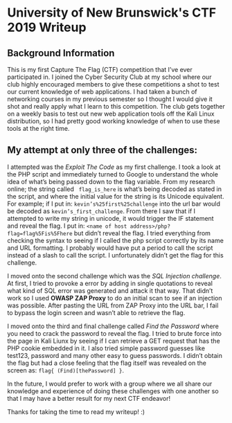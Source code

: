 # University of New Brunswick's CTF 2019 Writeup

## Background Information
This is my first Capture The Flag (CTF) competition that I’ve ever participated in. I joined the Cyber Security Club at my school where our club highly encouraged members to give these competitions a shot to test our current knowledge of web applications. I had taken a bunch of networking courses in my previous semester so I thought I would give it shot and really apply what I learn to this competition. 
The club gets together on a weekly basis to test out new web application tools off the Kali Linux distribution, so I had pretty good working knowledge of when to use these tools at the right time. 

##  My attempt at only three of the challenges:  
I attempted was the  *Exploit The Code* as my first challenge. I took a look at the PHP script and immediately turned to Google to understand the whole idea of what’s being passed down to the flag variable. From my research online; the string called ` flag_is_here` is what’s being decoded as stated in the script, and where the initial value for the string is its Unicode equivalent. For example; if I put in: `kevin’s%25first%25challenge` into the url bar would be decoded as `kevin’s_first_challenge`. From there I saw that if I attempted to write my string in unicode, it would trigger the IF statement and reveal the flag. I put in: `<name of host address>/php?flag=flag%5Fis%5Fhere` but didn’t reveal the flag. I tried everything from checking the syntax to seeing if I called the php script correctly by its name and URL formatting. I probably would have put a period to call the script instead of a slash to call the script. I unfortunately didn’t get the flag for this challenge. 
  
I moved onto the second challenge which was the *SQL Injection challenge*. At first, I tried to provoke a error by adding in single quotations to reveal what kind of SQL error was generated and attack it that way. That didn’t work so I used **OWASP ZAP Proxy** to do an initial scan to see if an injection was possible. After pasting the URL from ZAP Proxy into the URL bar, I fail to bypass the login screen and wasn’t able to retrieve the flag. 

I moved onto the third and final  challenge called *Find the Password* where you need to crack the password to reveal the flag. I tried to brute force into the page in Kali Liunx by seeing if I can retrieve a GET request that has the PHP cookie embedded in it. I also tried simple password guesses like test123, password and many other easy to guess passwords. I didn’t obtain the flag but had a close feeling that the flag itself was revealed on the screen as:  `flag{ (Find)[thePassword] }`. 


In the future, I would prefer to work with a group where we all share our knowledge and experience of doing these challenges with one another so that I may have a better result for my next CTF endeavor!

Thanks for taking the time to read my writeup! :)






